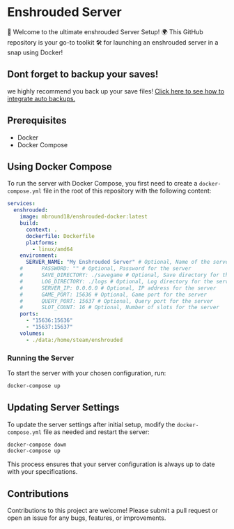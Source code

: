 # Enshrouded Server 

🌟 Welcome to the ultimate enshrouded Server Setup! 
🌍 This GitHub repository is your go-to toolkit 
🛠️ for launching an enshrouded server in a snap using Docker!


## Dont forget to backup your saves!

we highly recommend you back up your save files! [Click here to see how to integrate auto backups.](./docs/compose-with-backups.md)

## Prerequisites

- Docker
- Docker Compose

## Using Docker Compose

To run the server with Docker Compose, you first need to create a `docker-compose.yml` file in the root of this repository with the following content:

```yaml
services:
  enshrouded:
    image: mbround18/enshrouded-docker:latest
    build:
      context: .
      dockerfile: Dockerfile
      platforms:
        - linux/amd64
    environment:
      SERVER_NAME: "My Enshrouded Server" # Optional, Name of the server
    #      PASSWORD: "" # Optional, Password for the server
    #      SAVE_DIRECTORY: ./savegame # Optional, Save directory for the game
    #      LOG_DIRECTORY: ./logs # Optional, Log directory for the server
    #      SERVER_IP: 0.0.0.0 # Optional, IP address for the server
    #      GAME_PORT: 15636 # Optional, Game port for the server
    #      QUERY_PORT: 15637 # Optional, Query port for the server
    #      SLOT_COUNT: 16 # Optional, Number of slots for the server
    ports:
      - "15636:15636"
      - "15637:15637"
    volumes:
      - ./data:/home/steam/enshrouded
```

### Running the Server

To start the server with your chosen configuration, run:

```bash
docker-compose up
```

## Updating Server Settings

To update the server settings after initial setup, modify the `docker-compose.yml` file as needed and restart the server:

```bash
docker-compose down
docker-compose up
```

This process ensures that your server configuration is always up to date with your specifications.

## Contributions

Contributions to this project are welcome! Please submit a pull request or open an issue for any bugs, features, or improvements.

